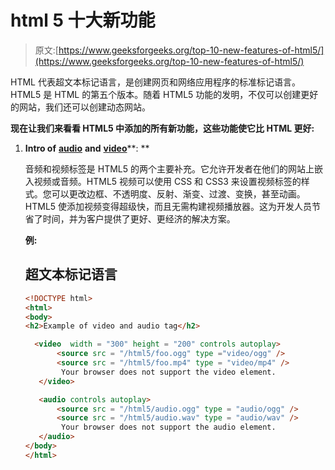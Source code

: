 # html 5 十大新功能

> 原文:[https://www.geeksforgeeks.org/top-10-new-features-of-html5/](https://www.geeksforgeeks.org/top-10-new-features-of-html5/)

HTML 代表超文本标记语言，是创建网页和网络应用程序的标准标记语言。HTML5 是 HTML 的第五个版本。随着 HTML5 功能的发明，不仅可以创建更好的网站，我们还可以创建动态网站。

**现在让我们来看看 HTML5 中添加的所有新功能，这些功能使它比 HTML 更好:**

1.  **Intro of** [**audio**](https://www.geeksforgeeks.org/html5-audio/) **and** [**video**](https://www.geeksforgeeks.org/html5-video/)**: **

    音频和视频标签是 HTML5 的两个主要补充。它允许开发者在他们的网站上嵌入视频或音频。HTML5 视频可以使用 CSS 和 CSS3 来设置视频标签的样式。您可以更改边框、不透明度、反射、渐变、过渡、变换，甚至动画。HTML5 使添加视频变得超级快，而且无需构建视频播放器。这为开发人员节省了时间，并为客户提供了更好、更经济的解决方案。

    **例:**

    ## 超文本标记语言

    ```html
    <!DOCTYPE html>
    <html>
    <body>
    <h2>Example of video and audio tag</h2>

      <video  width = "300" height = "200" controls autoplay>
           <source src = "/html5/foo.ogg" type ="video/ogg" />
           <source src = "/html5/foo.mp4" type = "video/mp4" />
            Your browser does not support the video element.
       </video>

       <audio controls autoplay>
           <source src = "/html5/audio.ogg" type = "audio/ogg" />
           <source src = "/html5/audio.wav" type = "audio/wav" />
            Your browser does not support the audio element.
       </audio>
    </body>
    </html>
    ```